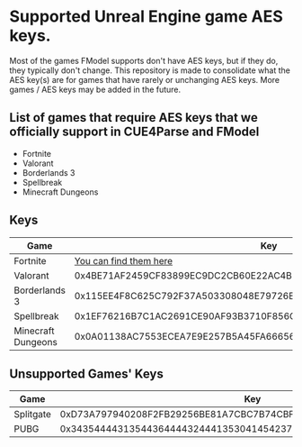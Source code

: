# Supported Unreal Engine game AES keys.
Most of the games FModel supports don't have AES keys, but if they do, they typically don't change.
This repository is made to consolidate what the AES key(s) are for games that have rarely or unchanging AES keys.
More games / AES keys may be added in the future.

## List of games that require AES keys that we officially support in CUE4Parse and FModel
- Fortnite
- Valorant
- Borderlands 3
- Spellbreak
- Minecraft Dungeons

## Keys
| Game | Key |
| --- | --- |
| Fortnite | [You can find them here](https://github.com/kem0x/Fortnite-Aes-Keys-Archive) |
| Valorant | 0x4BE71AF2459CF83899EC9DC2CB60E22AC4B3047E0211034BBABE9D174C069DD6 |
| Borderlands 3 | 0x115EE4F8C625C792F37A503308048E79726E512F0BF8D2AD7C4C87BC5947CBA7 |
| Spellbreak | 0x1EF76216B7C1AC2691CE90AF93B3710F856CC589D87A02849E0F213EED3C86B5 |
| Minecraft Dungeons | 0x0A01138AC7553ECEA7E9E257B5A45FA6665679D360B270278AE5D5367B172E40 |

## Unsupported Games' Keys
| Game | Key |
| --- | --- |
| Splitgate | 0xD73A797940208F2FB29256BE81A7CBC7B74CBF899441BB277F357F7F4577DBBB |
| PUBG | 0x3435444431354436444432444135304145423731434537413532383443463845 |